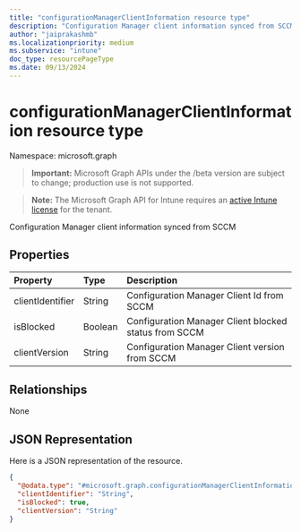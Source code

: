 ```yaml
---
title: "configurationManagerClientInformation resource type"
description: "Configuration Manager client information synced from SCCM"
author: "jaiprakashmb"
ms.localizationpriority: medium
ms.subservice: "intune"
doc_type: resourcePageType
ms.date: 09/13/2024
---
```


# configurationManagerClientInformation resource type

Namespace: microsoft.graph

> **Important:** Microsoft Graph APIs under the /beta version are subject to change; production use is not supported.

> **Note:** The Microsoft Graph API for Intune requires an [active Intune license](https://go.microsoft.com/fwlink/?linkid=839381) for the tenant.

Configuration Manager client information synced from SCCM

## Properties
|Property|Type|Description|
|:---|:---|:---|
|clientIdentifier|String|Configuration Manager Client Id from SCCM|
|isBlocked|Boolean|Configuration Manager Client blocked status from SCCM|
|clientVersion|String|Configuration Manager Client version from SCCM|

## Relationships
None

## JSON Representation
Here is a JSON representation of the resource.
<!-- {
  "blockType": "resource",
  "@odata.type": "microsoft.graph.configurationManagerClientInformation"
}
-->
``` json
{
  "@odata.type": "#microsoft.graph.configurationManagerClientInformation",
  "clientIdentifier": "String",
  "isBlocked": true,
  "clientVersion": "String"
}
```
